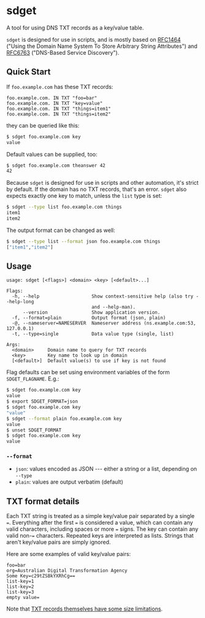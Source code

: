 # sdget
A tool for using DNS TXT records as a key/value table.

`sdget` is designed for use in scripts, and is mostly based on [RFC1464](https://tools.ietf.org/html/rfc1464) ("Using the Domain Name System To Store Arbitrary String Attributes") and [RFC6763](https://tools.ietf.org/html/rfc6763) ("DNS-Based Service Discovery").

## Quick Start

If `foo.example.com` has these TXT records:

```
foo.example.com. IN	TXT	"foo=bar"
foo.example.com. IN	TXT	"key=value"
foo.example.com. IN	TXT	"things=item1"
foo.example.com. IN	TXT	"things=item2"
```

they can be queried like this:
```bash
$ sdget foo.example.com key
value
```

Default values can be supplied, too:
```bash
$ sdget foo.example.com theanswer 42
42
```

Because `sdget` is designed for use in scripts and other automation, it's strict by default.  If the domain has no TXT records, that's an error.  `sdget` also expects exactly one key to match, unless the `list` type is set:

```bash
$ sdget --type list foo.example.com things
item1
item2
```

The output format can be changed as well:

```bash
$ sdget --type list --format json foo.example.com things
["item1","item2"]
```

## Usage

```
usage: sdget [<flags>] <domain> <key> [<default>...]

Flags:
  -h, --help                   Show context-sensitive help (also try --help-long
                               and --help-man).
      --version                Show application version.
  -f, --format=plain           Output format (json, plain)
  -@, --nameserver=NAMESERVER  Nameserver address (ns.example.com:53, 127.0.0.1)
  -t, --type=single            Data value type (single, list)

Args:
  <domain>     Domain name to query for TXT records
  <key>        Key name to look up in domain
  [<default>]  Default value(s) to use if key is not found
```

Flag defaults can be set using environment variables of the form `SDGET_FLAGNAME`.  E.g.:

```bash
$ sdget foo.example.com key
value
$ export SDGET_FORMAT=json
$ sdget foo.example.com key
"value"
$ sdget --format plain foo.example.com key
value
$ unset SDGET_FORMAT
$ sdget foo.example.com key
value
```

### `--format`

* `json`: values encoded as JSON --- either a string or a list, depending on `--type`
* `plain`: values are output verbatim (default)

## TXT format details
Each TXT string is treated as a simple key/value pair separated by a single `=`.  Everything after the first `=` is considered a value, which can contain any valid characters, including spaces or more `=` signs.  The key can contain any valid non-`=` characters.  Repeated keys are interpreted as lists.  Strings that aren't key/value pairs are simply ignored.

Here are some examples of valid key/value pairs:
```
foo=bar
org=Australian Digital Transformation Agency
Some Key=c29tZSBkYXRhCg==
list-key=1
list-key=2
list-key=3
empty value=
```

Note that [TXT records themselves have some size limitations](https://tools.ietf.org/html/rfc6763#section-6.1).
